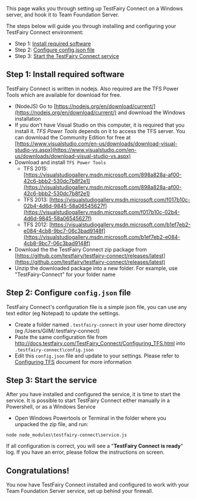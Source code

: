 
This page walks you through setting up TestFairy Connect on a Windows server, and hook it to Team Foundation Server.

The steps below will guide you through installing and configuring your TestFairy Connect environment:

- Step 1: [Install required software](#Installed_required_software)
- Step 2: [Configure config.json file](#Configure_config_json)
- Step 3: [Start the TestFairy Connect service](#Start_the_testfairy_connect_service)

<a name="Install_required_software"></a>
## Step 1: Install required software

TestFairy Connect is written in nodejs. Also required are the TFS Power Tools which are available for download for free.

- (NodeJS) Go to [https://nodejs.org/en/download/current/](https://nodejs.org/en/download/current/) and download the Windows installation
- If you don't have Visual Studio on this computer, it is required that you install it. *TFS Power Tools* depends on it to access the TFS server. You can download the Community Edition for free at [https://www.visualstudio.com/en-us/downloads/download-visual-studio-vs.aspx](https://www.visualstudio.com/en-us/downloads/download-visual-studio-vs.aspx)
- Download and install `TFS Power Tools`
  - TFS 2015: [https://visualstudiogallery.msdn.microsoft.com/898a828a-af00-42c6-bbb2-530dc7b8f2e1](https://visualstudiogallery.msdn.microsoft.com/898a828a-af00-42c6-bbb2-530dc7b8f2e1)
  - TFS 2013: [https://visualstudiogallery.msdn.microsoft.com/f017b10c-02b4-4d6d-9845-58a06545627f](https://visualstudiogallery.msdn.microsoft.com/f017b10c-02b4-4d6d-9845-58a06545627f)
  - TFS 2012: [https://visualstudiogallery.msdn.microsoft.com/b1ef7eb2-e084-4cb8-9bc7-06c3bad9148f](https://visualstudiogallery.msdn.microsoft.com/b1ef7eb2-e084-4cb8-9bc7-06c3bad9148f)
- Download the the TestFairy Connect zip package from [https://github.com/testfairy/testfairy-connect/releases/latest](https://github.com/testfairy/testfairy-connect/releases/latest)
- Unzip the downloaded package into a new folder. For example, use "TestFairy-Connect" for your folder name
  
<a name="Configure_config_json"></a>
## Step 2: Configure `config.json` file

TestFairy Connect's configuration file is a simple json file, you can use any text editor (eg Notepad) to update the settings.

- Create a folder named `.testfairy-connect` in your user home directory (eg /Users/GilM/.testfairy-connect)
- Paste the same configuration file from http://docs.testfairy.com/TestFairy_Connect/Configuring_TFS.html into `.testfairy-connect\config.json`
- Edit this `config.json` file and update to your settings. Please refer to [Configuring TFS](http://docs.testfairy.com/TestFairy_Connect/Configuring_TFS.html) document for more information

<a name="Start_the_testfairy_connect_service"></a>
## Step 3: Start the service

After you have installed and configured the service, it is time to start the service. It is possible to start TestFairy Connect either manually in a Powershell, or as a Windows Service

- Open Windows Powertools or Terminal in the folder where you unpacked the zip file, and run:
```
node node_modules\testfairy-connect\service.js
```

If all configuration is correct, you will see a "**TestFairy Connect is ready**" log. If you have an error, please follow the instructions on screen.

## Congratulations!

You now have TestFairy Connect installed and configured to work with your Team Foundation Server service, set up behind your firewall.

